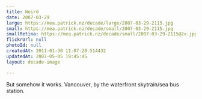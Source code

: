 ```yaml
---
title: Weird
date: 2007-03-29
large: https://mea.patrick.nz/decade/large/2007-03-29-2115.jpg
small: https://mea.patrick.nz/decade/small/2007-03-29-2115.jpg
smallRetina: https://mea.patrick.nz/decade/small/2007-03-29-2115@2x.jpg
flickrUrl: null
photoId: null
createdAt: 2011-01-30 11:07:20.514432
updatedAt: 2007-05-05 19:45:45
layout: decade-image

---
```

But somehow it works. Vancouver, by the waterfront skytrain/sea bus station.
